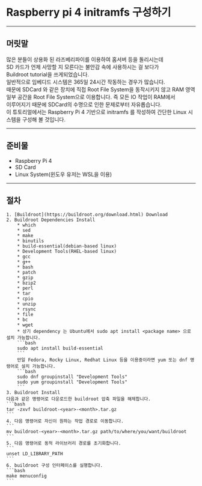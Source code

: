# Raspberry pi 4 initramfs 구성하기
------
## 머릿말
  많은 분들이 상용화 된 라즈베리파이를 이용하여 홈서버 등을 돌리시는데  
SD 카드가 언제 사망할 지 모른다는 불안감 속에 사용하시는 걸 보다가  
Buildroot tutorial을 쓰게되었습니다.  
일반적으로 임베디드 시스템은 365일 24시간 작동하는 경우가 많습니다.  
때문에 SDCard 와 같은 장치에 직접 Root File System을 동작시키지 않고
RAM 영역 일부 공간을 Root File System으로 이용합니다. 즉 모든 IO 작업이 RAM에서  
이루어지기 때문에 SDCard의 수명으로 인한 문제로부터 자유롭습니다.  
이 튜토리얼에서는 Raspberry Pi 4 기반으로 initramfs 를 작성하여 간단한 Linux 시스템을
구성해 볼 것입니다.

------
## 준비물
* Raspberry Pi 4
* SD Card
* Linux System(윈도우 유저는 WSL을 이용)
------
## 절차
	1. [Buildroot](https://buildroot.org/download.html) Download
	2. Buildroot Dependencies Install
		* which
		* sed
		* make
		* binutils
		* build-essential(debian-based linux)
		* Development Tools(RHEL-based linux)
		* gcc
		* g++
		* bash
		* patch
		* gzip
		* bzip2
		* perl
		* tar
		* cpio
		* unzip
		* rsync
		* file
		* bc
		* wget
		* 상기 dependency 는 Ubuntu에서 sudo apt install <package name> 으로 설치 가능합니다.  
		```bash
		sudo apt install build-essential  
		```
		만일 Fedora, Rocky Linux, Redhat Linux 등을 이용중이라면 yum 또는 dnf 명령어로 설치 가능합니다.  
		```bash
		sudo dnf groupinstall "Development Tools" 
		sudo yum groupinstall "Development Tools"
		```
	3. Buildroot Install  
	다음과 같은 명령어로 다운로드한 buildroot 압축 파일을 해제합니다.  
	```bash
	tar -zxvf buildroot-<year>-<month>.tar.gz
	```
	4. 다음 명령어로 자신이 원하는 작업 경로로 이동합니다.
	```
	mv buildroot-<year>-<month>.tar.gz path/to/where/you/want/buildroot
	```
	5. 다음 명령어로 동적 라이브러리 경로를 초기화합니다. 
	```
	unset LD_LIBRARY_PATH
	```
	6. buildroot 구성 인터페이스를 실행합니다.
	```bash
	make menuconfig
	```

